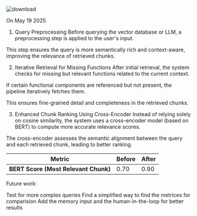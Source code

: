 ![download](https://github.com/user-attachments/assets/91228120-c5f1-4d8b-9897-dc4ac1fe27fd)

On May 19 2025


1. Query Preprocessing
Before querying the vector database or LLM, a preprocessing step is applied to the user's input.

This step ensures the query is more semantically rich and context-aware, improving the relevance of retrieved chunks.

2. Iterative Retrieval for Missing Functions
After initial retrieval, the system checks for missing but relevant functions related to the current context.

If certain functional components are referenced but not present, the pipeline iteratively fetches them.

This ensures fine-grained detail and completeness in the retrieved chunks.

3. Enhanced Chunk Ranking Using Cross-Encoder
Instead of relying solely on cosine similarity, the system uses a cross-encoder model (based on BERT) to compute more accurate relevance scores.

The cross-encoder assesses the semantic alignment between the query and each retrieved chunk, leading to better ranking.

| Metric                               | Before | After |
| ------------------------------------ | ------ | ----- |
| **BERT Score (Most Relevant Chunk)** | 0.70   | 0.90  |


Future work:

Test for more complex queries
Find a simplified way to find the metrices for comparision
Add the memory input and the human-in-the-loop for better results

